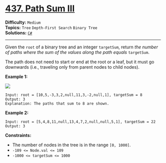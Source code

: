 # [437. Path Sum III](https://leetcode.com/problems/path-sum-iii/)

**Difficulty:** `Medium`  
**Topics:** `Tree` `Depth-First Search` `Binary Tree`  
**Solutions:** [`C#`](../../src/csharp/challenges/Problems/PathSumIii.cs)  

---

Given the `root` of a binary tree and an integer `targetSum`, return *the number of paths where the sum of the values along the path equals* `targetSum`.

The path does not need to start or end at the root or a leaf, but it must go downwards (i.e., traveling only from parent nodes to child nodes).

**Example 1:**

![](https://assets.leetcode.com/uploads/2021/04/09/pathsum3-1-tree.jpg)

```
Input: root = [10,5,-3,3,2,null,11,3,-2,null,1], targetSum = 8
Output: 3
Explanation: The paths that sum to 8 are shown.
```

**Example 2:**

```
Input: root = [5,4,8,11,null,13,4,7,2,null,null,5,1], targetSum = 22
Output: 3
```

**Constraints:**

* The number of nodes in the tree is in the range `[0, 1000]`.
* `-109 <= Node.val <= 109`
* `-1000 <= targetSum <= 1000`